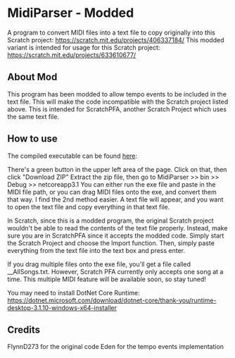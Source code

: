 # MidiParser - Modded
A program to convert MIDI files into a text file to copy originally into this Scratch project: https://scratch.mit.edu/projects/406337184/
This modded variant is intended for usage for this Scratch project: https://scratch.mit.edu/projects/633610677/

## About Mod
This program has been modded to allow tempo events to be included in the text file. This will make the code incompatible with the Scratch project listed above. This is intended for ScratchPFA, another Scratch Project which uses the same text file.

## How to use
The compiled executable can be found [here](../master/MidiParser/bin/Debug/netcoreapp3.1):

There's a green button in the upper left area of the page. Click on that, then click "Download ZIP" Extract the zip file, then go to MidiParser >> bin >> Debug >> netcoreapp3.1 You can either run the exe file and paste in the MIDI file path, or you can drag MIDI files onto the exe, and convert them that way. I find the 2nd method easier.
A text file will appear, and you want to open the text file and copy everything in that text file. 

In Scratch, since this is a modded program, the original Scratch project wouldn't be able to read the contents of the text file properly. Instead, make sure you are in ScratchPFA since it accepts the modded code. Simply start the Scratch Project and choose the Import function. Then, simply paste everything from the text file into the text box and press enter.

If you drag multiple files onto the exe file, you'll get a file called \_\_AllSongs.txt. However, Scratch PFA currently only accepts one song at a time. This multiple MIDI feature will be available soon, so stay tuned!

You may need to install DotNet Core Runtime: https://dotnet.microsoft.com/download/dotnet-core/thank-you/runtime-desktop-3.1.10-windows-x64-installer

## Credits
FlynnD273 for the original code
Eden for the tempo events implementation
